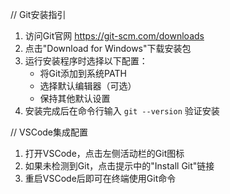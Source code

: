 // Git安装指引
1. 访问Git官网 https://git-scm.com/downloads
2. 点击"Download for Windows"下载安装包
3. 运行安装程序时选择以下配置：
   - 将Git添加到系统PATH
   - 选择默认编辑器（可选）
   - 保持其他默认设置
4. 安装完成后在命令行输入 `git --version` 验证安装

// VSCode集成配置
1. 打开VSCode，点击左侧活动栏的Git图标
2. 如果未检测到Git，点击提示中的"Install Git"链接
3. 重启VSCode后即可在终端使用Git命令